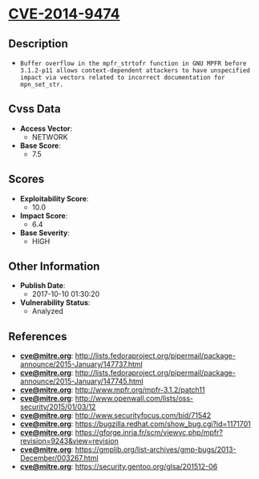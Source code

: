 
# [CVE-2014-9474](http://lists.fedoraproject.org/pipermail/package-announce/2015-January/147737.html)

## Description

- `Buffer overflow in the mpfr_strtofr function in GNU MPFR before 3.1.2-p11 allows context-dependent attackers to have unspecified impact via vectors related to incorrect documentation for mpn_set_str.`

## Cvss Data

- **Access Vector**:
  - NETWORK
- **Base Score**:
  - 7.5

## Scores

- **Exploitability Score**:
  - 10.0
- **Impact Score**:
  - 6.4
- **Base Severity**:
  - HIGH

## Other Information

- **Publish Date**:
  - 2017-10-10 01:30:20
- **Vulnerability Status**:
  - Analyzed

## References

- **cve@mitre.org**: http://lists.fedoraproject.org/pipermail/package-announce/2015-January/147737.html
- **cve@mitre.org**: http://lists.fedoraproject.org/pipermail/package-announce/2015-January/147745.html
- **cve@mitre.org**: http://www.mpfr.org/mpfr-3.1.2/patch11
- **cve@mitre.org**: http://www.openwall.com/lists/oss-security/2015/01/03/12
- **cve@mitre.org**: http://www.securityfocus.com/bid/71542
- **cve@mitre.org**: https://bugzilla.redhat.com/show_bug.cgi?id=1171701
- **cve@mitre.org**: https://gforge.inria.fr/scm/viewvc.php/mpfr?revision=9243&view=revision
- **cve@mitre.org**: https://gmplib.org/list-archives/gmp-bugs/2013-December/003267.html
- **cve@mitre.org**: https://security.gentoo.org/glsa/201512-06
